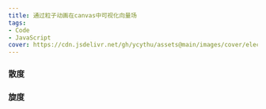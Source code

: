 ```yaml
---
title: 通过粒子动画在canvas中可视化向量场
tags: 
- Code
- JavaScript
cover: https://cdn.jsdelivr.net/gh/ycythu/assets@main/images/cover/electric field.jpg
---
```

<!--more-->
<style>
    canvas {
        display: block;
        width: 75%;
        margin: 0 auto;
    }
</style>


### 散度
<canvas id="vector_field_div"></canvas>

### 旋度
<canvas id="vector_field_curl"></canvas>

<script src="https://cdn.jsdelivr.net/gh/ycythu/assets@main/js/vector_field/VectorField.min.js"></script>
